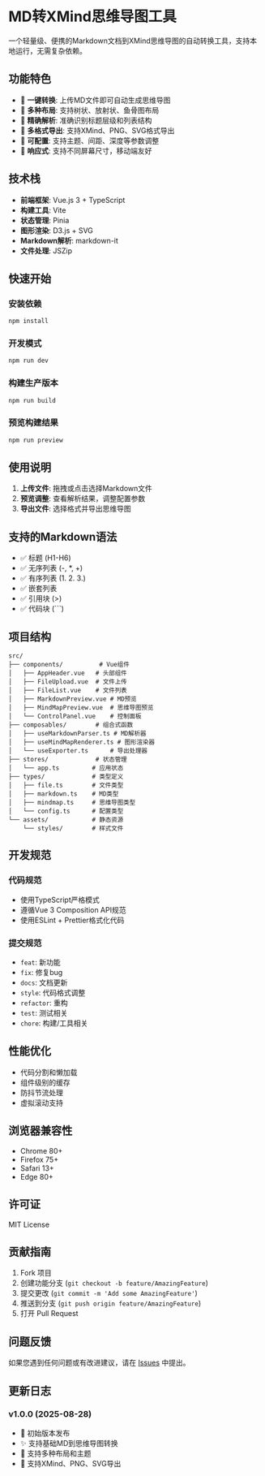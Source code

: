 # MD转XMind思维导图工具

一个轻量级、便携的Markdown文档到XMind思维导图的自动转换工具，支持本地运行，无需复杂依赖。

## 功能特色

- 🚀 **一键转换**: 上传MD文件即可自动生成思维导图
- 🎨 **多种布局**: 支持树状、放射状、鱼骨图布局
- 🎯 **精确解析**: 准确识别标题层级和列表结构
- 💾 **多格式导出**: 支持XMind、PNG、SVG格式导出
- 🔧 **可配置**: 支持主题、间距、深度等参数调整
- 📱 **响应式**: 支持不同屏幕尺寸，移动端友好

## 技术栈

- **前端框架**: Vue.js 3 + TypeScript
- **构建工具**: Vite
- **状态管理**: Pinia
- **图形渲染**: D3.js + SVG
- **Markdown解析**: markdown-it
- **文件处理**: JSZip

## 快速开始

### 安装依赖

```bash
npm install
```

### 开发模式

```bash
npm run dev
```

### 构建生产版本

```bash
npm run build
```

### 预览构建结果

```bash
npm run preview
```

## 使用说明

1. **上传文件**: 拖拽或点击选择Markdown文件
2. **预览调整**: 查看解析结果，调整配置参数
3. **导出文件**: 选择格式并导出思维导图

## 支持的Markdown语法

- ✅ 标题 (H1-H6)
- ✅ 无序列表 (-, *, +)
- ✅ 有序列表 (1. 2. 3.)
- ✅ 嵌套列表
- ✅ 引用块 (>)
- ✅ 代码块 (\`\`\`)

## 项目结构

```
src/
├── components/          # Vue组件
│   ├── AppHeader.vue   # 头部组件
│   ├── FileUpload.vue  # 文件上传
│   ├── FileList.vue    # 文件列表
│   ├── MarkdownPreview.vue # MD预览
│   ├── MindMapPreview.vue  # 思维导图预览
│   └── ControlPanel.vue    # 控制面板
├── composables/        # 组合式函数
│   ├── useMarkdownParser.ts # MD解析器
│   ├── useMindMapRenderer.ts # 图形渲染器
│   └── useExporter.ts      # 导出处理器
├── stores/             # 状态管理
│   └── app.ts         # 应用状态
├── types/             # 类型定义
│   ├── file.ts        # 文件类型
│   ├── markdown.ts    # MD类型
│   ├── mindmap.ts     # 思维导图类型
│   └── config.ts      # 配置类型
└── assets/            # 静态资源
    └── styles/        # 样式文件
```

## 开发规范

### 代码规范

- 使用TypeScript严格模式
- 遵循Vue 3 Composition API规范
- 使用ESLint + Prettier格式化代码

### 提交规范

- `feat`: 新功能
- `fix`: 修复bug
- `docs`: 文档更新
- `style`: 代码格式调整
- `refactor`: 重构
- `test`: 测试相关
- `chore`: 构建/工具相关

## 性能优化

- 代码分割和懒加载
- 组件级别的缓存
- 防抖节流处理
- 虚拟滚动支持

## 浏览器兼容性

- Chrome 80+
- Firefox 75+
- Safari 13+
- Edge 80+

## 许可证

MIT License

## 贡献指南

1. Fork 项目
2. 创建功能分支 (`git checkout -b feature/AmazingFeature`)
3. 提交更改 (`git commit -m 'Add some AmazingFeature'`)
4. 推送到分支 (`git push origin feature/AmazingFeature`)
5. 打开 Pull Request

## 问题反馈

如果您遇到任何问题或有改进建议，请在 [Issues](https://github.com/your-repo/issues) 中提出。

## 更新日志

### v1.0.0 (2025-08-28)

- 🎉 初始版本发布
- ✨ 支持基础MD到思维导图转换
- 🎨 支持多种布局和主题
- 💾 支持XMind、PNG、SVG导出
